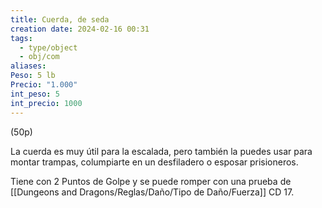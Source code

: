 ```yaml
---
title: Cuerda, de seda
creation date: 2024-02-16 00:31
tags:
  - type/object
  - obj/com
aliases: 
Peso: 5 lb
Precio: "1.000"
int_peso: 5
int_precio: 1000
---
```

(50p)

La cuerda es muy útil para la escalada, pero también la puedes usar para montar trampas, columpiarte en un desfiladero o esposar prisioneros.

Tiene con 2 Puntos de Golpe y se puede romper con una prueba de [[Dungeons and Dragons/Reglas/Daño/Tipo de Daño/Fuerza]] CD 17.